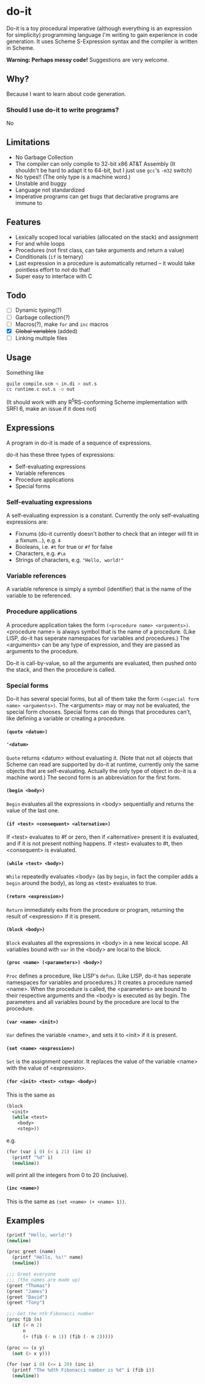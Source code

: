# do-it
Do-it is a toy procedural imperative (although everything is an expression for simplicity) programming language I'm writing to gain experience in code generation. It uses Scheme S-Expression syntax and the compiler is written in Scheme.

**Warning: Perhaps messy code!** Suggestions are very welcome.

## Why?
Because I want to learn about code generation.

### Should I use do-it to write programs?
No

## Limitations
* No Garbage Collection
* The compiler can only compile to 32-bit x86 AT&T Assembly
  (It shouldn't be hard to adapt it to 64-bit, but I just use `gcc`'s `-m32` switch)
* No types!! (The only type is a machine word.)
* Unstable and buggy
* Language not standardized
* Imperative programs can get bugs that declarative programs are immune to

## Features
* Lexically scoped local variables (allocated on the stack) and assignment
* For and while loops
* Procedures (not first class, can take arguments and return a value)
* Conditionals (`if` is ternary)
* Last expression in a procedure is automatically returned &ndash; it would take pointless effort to *not* do that!
* Super easy to interface with C

## Todo
- [ ] Dynamic typing(?)
- [ ] Garbage collection(?)
- [ ] Macros(?), make `for` and `inc` macros
- [x] ~~Global variables~~ (added)
- [ ] Linking multiple files

## Usage
Something like
```sh
guile compile.scm < in.di > out.s
cc runtime.c out.s -o out
```
(It should work with any R<sup>5</sup>RS-conforming Scheme implementation with SRFI 6, make an issue if it does not)

## Expressions
A program in do-it is made of a sequence of expressions.

do-it has these three types of expressions:

* Self-evaluating expressions
* Variable references
* Procedure applications
* Special forms

### Self-evaluating expressions
A self-evaluating expression is a constant. Currently the only self-evaluating expressions are:

* Fixnums (do-it currently doesn't bother to check that an integer will fit in a fixnum&hellip;), e.g. `4`
* Booleans, i.e. `#t` for true or `#f` for false
* Characters, e.g. `#\a`
* Strings of characters, e.g. `"Hello, world!"`

### Variable references
A variable reference is simply a symbol (identifier) that is the name of the variable to be referenced.

### Procedure applications
A procedure application takes the form `(<procedure name> <arguments>)`. \<procedure name\> is always symbol that is the name of a procedure. (Like LISP, do-it has seperate namespaces for variables and procedures.) The \<arguments\> can be any type of expression, and they are passed as arguments to the procedure.

Do-it is call-by-value, so all the arguments are evaluated, then pushed onto the stack, and then the procedure is called.

### Special forms
Do-it has several special forms, but all of them take the form `(<special form name> <arguments>)`. The \<arguments\> may or may not be evaluated, the special form chooses. Special forms can do things that procedures can't, like defining a variable or creating a procedure.

#### `(quote <datum>)`
#### `'<datum>`
`Quote` returns \<datum\> without evaluating it. (Note that not all objects that Scheme can read are supported by do-it at runtime, currently only the same objects that are self-evaluating. Actually the only type of object in do-it is a machine word.) The second form is an abbreviation for the first form.

#### `(begin <body>)`
`Begin` evaluates all the expressions in \<body\> sequentially and returns the value of the last one.

#### `(if <test> <consequent> <alternative>)`
If \<test\> evaluates to #f or zero, then if \<alternative\> present it is evaluated, and if it is not present nothing happens. If \<test\> evaluates to #t, then \<consequent\> is evaluated.

#### `(while <test> <body>)`
`While` repeatedly evaluates \<body\> (as by `begin`, in fact the compiler adds a `begin` around the body), as long as \<test\> evaluates to true.

#### `(return <expression>)`
`Return` immediately exits from the procedure or program, returning the result of \<expression\> if it is present.

#### `(block <body>)`
`Block` evaluates all the expressions in \<body\> in a new lexical scope. All variables bound with `var` in the \<body\> are local to the block.

#### `(proc <name> (<parameters>) <body>)`
`Proc` defines a procedure, like LISP's `defun`. (Like LISP, do-it has seperate namespaces for variables and procedures.) It creates a procedure named \<name\>. When the procedure is called, the \<parameters\> are bound to their respective arguments and the \<body\> is executed as by begin. The parameters and all variables bound by the procedure are local to the procedure.

#### `(var <name> <init>)`
`Var` defines the variable \<name\>, and sets it to \<init\> if it is present.

#### `(set <name> <expression>)`
`Set` is the assignment operator. It replaces the value of the variable \<name\> with the value of \<expression\>.

#### `(for <init> <test> <step> <body>)`
This is the same as

```scheme
(block
  <init>
  (while <test>
    <body>
    <step>))
```

e.g.

```scheme
(for (var i 0) (< i 21) (inc i)
  (printf "%d" i)
  (newline))
```

will print all the integers from 0 to 20 (inclusive).

#### `(inc <name>)`
This is the same as `(set <name> (+ <name> 1))`.

## Examples
```scheme
(printf "Hello, world!")
(newline)
```

```scheme
(proc greet (name)
  (printf "Hello, %s!" name)
  (newline))

;;; Greet everyone
;;; (the names are made up)
(greet "Thomas")
(greet "James")
(greet "David")
(greet "Tony")
```

```scheme
;;; Get the nth Fibonacci number
(proc fib (n)
  (if (< n 2)
      n
      (+ (fib (- n 1)) (fib (- n 2)))))

(proc <= (x y)
  (not (> x y)))

(for (var i 0) (<= i 20) (inc i)
  (printf "The %dth Fibonacci number is %d" i (fib i))
  (newline))
```
